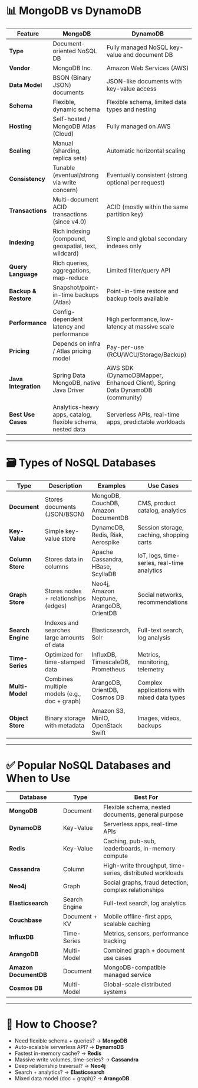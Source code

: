 # 📊 MongoDB vs DynamoDB

| Feature               | MongoDB                                                              | DynamoDB                                                                 |
|-----------------------|----------------------------------------------------------------------|--------------------------------------------------------------------------|
| **Type**              | Document-oriented NoSQL DB                                           | Fully managed NoSQL key-value and document DB                            |
| **Vendor**            | MongoDB Inc.                                                         | Amazon Web Services (AWS)                                                |
| **Data Model**        | BSON (Binary JSON) documents                                         | JSON-like documents with key-value access                                |
| **Schema**            | Flexible, dynamic schema                                             | Flexible schema, limited data types and nesting                          |
| **Hosting**           | Self-hosted / MongoDB Atlas (Cloud)                                  | Fully managed on AWS                                                     |
| **Scaling**           | Manual (sharding, replica sets)                                      | Automatic horizontal scaling                                             |
| **Consistency**       | Tunable (eventual/strong via write concern)                         | Eventually consistent (strong optional per request)                      |
| **Transactions**      | Multi-document ACID transactions (since v4.0)                        | ACID (mostly within the same partition key)                              |
| **Indexing**          | Rich indexing (compound, geospatial, text, wildcard)                | Simple and global secondary indexes only                                 |
| **Query Language**    | Rich queries, aggregations, map-reduce                              | Limited filter/query API                                                 |
| **Backup & Restore**  | Snapshot/point-in-time backups (Atlas)                              | Point-in-time restore and backup tools available                         |
| **Performance**       | Config-dependent latency and performance                           | High performance, low-latency at massive scale                           |
| **Pricing**           | Depends on infra / Atlas pricing model                             | Pay-per-use (RCU/WCU/Storage/Backup)                                     |
| **Java Integration**  | Spring Data MongoDB, native Java Driver                             | AWS SDK (DynamoDBMapper, Enhanced Client), Spring Data DynamoDB (community) |
| **Best Use Cases**    | Analytics-heavy apps, catalog, flexible schema, nested data         | Serverless APIs, real-time apps, predictable workloads                   |

---

# 🗃️ Types of NoSQL Databases

| Type              | Description                                                            | Examples                                                  | Use Cases                                   |
|-------------------|------------------------------------------------------------------------|-----------------------------------------------------------|---------------------------------------------|
| **Document**       | Stores documents (JSON/BSON)                                           | MongoDB, CouchDB, Amazon DocumentDB                       | CMS, product catalog, analytics             |
| **Key-Value**      | Simple key-value store                                                | DynamoDB, Redis, Riak, Aerospike                          | Session storage, caching, shopping carts    |
| **Column Store**   | Stores data in columns                                                | Apache Cassandra, HBase, ScyllaDB                         | IoT, logs, time-series, real-time analytics |
| **Graph Store**    | Stores nodes + relationships (edges)                                  | Neo4j, Amazon Neptune, ArangoDB, OrientDB                 | Social networks, recommendations            |
| **Search Engine**  | Indexes and searches large amounts of data                           | Elasticsearch, Solr                                       | Full-text search, log analysis              |
| **Time-Series**    | Optimized for time-stamped data                                       | InfluxDB, TimescaleDB, Prometheus                         | Metrics, monitoring, telemetry              |
| **Multi-Model**    | Combines multiple models (e.g., doc + graph)                         | ArangoDB, OrientDB, Cosmos DB                             | Complex applications with mixed data types  |
| **Object Store**   | Binary storage with metadata                                          | Amazon S3, MinIO, OpenStack Swift                         | Images, videos, backups                     |

---

# ✅ Popular NoSQL Databases and When to Use

| Database             | Type            | Best For                                                    |
|----------------------|------------------|--------------------------------------------------------------|
| **MongoDB**           | Document         | Flexible schema, nested documents, general purpose           |
| **DynamoDB**          | Key-Value        | Serverless apps, real-time APIs                              |
| **Redis**             | Key-Value        | Caching, pub-sub, leaderboards, in-memory compute            |
| **Cassandra**         | Column           | High-write throughput, time-series, distributed workloads    |
| **Neo4j**             | Graph            | Social graphs, fraud detection, complex relationships         |
| **Elasticsearch**     | Search Engine    | Full-text search, log analytics                              |
| **Couchbase**         | Document + KV    | Mobile offline-first apps, scalable caching                  |
| **InfluxDB**          | Time-Series      | Metrics, sensors, performance tracking                       |
| **ArangoDB**          | Multi-Model      | Combined graph + document use cases                          |
| **Amazon DocumentDB** | Document         | MongoDB-compatible managed service                           |
| **Cosmos DB**         | Multi-Model      | Global-scale distributed systems                             |

---

# 🧠 How to Choose?

- Need flexible schema + queries? → **MongoDB**
- Auto-scalable serverless API? → **DynamoDB**
- Fastest in-memory cache? → **Redis**
- Massive write volumes, time-series? → **Cassandra**
- Deep relationship traversal? → **Neo4j**
- Search + analytics? → **Elasticsearch**
- Mixed data model (doc + graph)? → **ArangoDB**
